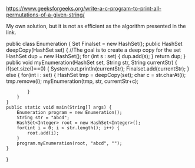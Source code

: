 https://www.geeksforgeeks.org/write-a-c-program-to-print-all-permutations-of-a-given-string/

My own solution, but it is not as efficient as the algorithm presented in the link.


public class Enumeration {
    Set<String> Finalset = new HashSet<String>();
    public HashSet<Integer> deepCopy(HashSet<Integer> set) {
        //The goal is to create a deep copy for the set
        HashSet<Integer> dup = new HashSet<Integer>();
        for (int s : set) {
            dup.add(s);
        }
        return dup;
    }
    public void myEnumeration(HashSet<Integer> set, String str, String currentStr) {
        if(set.size()==0) {
        	System.out.println(currentStr);
            Finalset.add(currentStr);
        } else {
            for(int i : set) {
            	HashSet<Integer> tmp = deepCopy(set);
                char c = str.charAt(i);
                tmp.remove(i);
                myEnumeration(tmp, str, currentStr+c);
                
            }
        }
    }
    public static void main(String[] args) {
    	Enumeration program = new Enumeration();
        String str = "abcd";
        HashSet<Integer> root = new HashSet<Integer>();
        for(int i = 0; i < str.length(); i++) {
            root.add(i);
        }
        program.myEnumeration(root, "abcd", "");
    }
}

